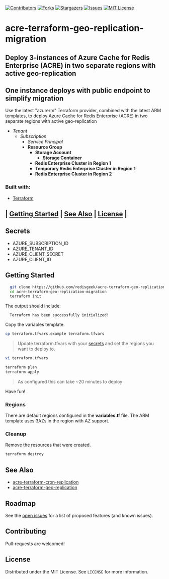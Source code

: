 [![Contributors][contributors-shield]][contributors-url]
[![Forks][forks-shield]][forks-url]
[![Stargazers][stars-shield]][stars-url]
[![Issues][issues-shield]][issues-url]
[![MIT License][license-shield]][license-url]

# acre-terraform-geo-replication-migration
## Deploy 3-instances of Azure Cache for Redis Enterprise (ACRE) in two separate regions with active geo-replication
## One instance deploys with public endpoint to simplify migration

Use the latest "azurerm" Terraform provider,
combined with the latest ARM templates, to deploy
Azure Cache for Redis Enterprise (ACRE)
in two separate regions with active geo-replication

- _Tenant_
  - _Subscription_
    - _Service Principal_
    - **Resource Group**
      - **Storage Account**
        - **Storage Container**
      - **Redis Enterprise Cluster in Region 1**
      - **Temporary Redis Enterprise Cluster in Region 1**
      - **Redis Enterprise Cluster in Region 2**

### Built with:

* [Terraform](https://terraform.io)

## | [Getting Started](#getting-started) | [See Also](#see-also)  | [License](#license) |

## Secrets

- AZURE_SUBSCRIPTION_ID
- AZURE_TENANT_ID
- AZURE_CLIENT_SECRET
- AZURE_CLIENT_ID
   
## Getting Started

```bash
  git clone https://github.com/redisgeek/acre-terraform-geo-replication-migration
  cd acre-terraform-geo-replication-migration
  terraform init
```
The output should include:
```text
  Terraform has been successfully initialized!
```
Copy the variables template.
```bash
cp terraform.tfvars.example terraform.tfvars
```
>Update terraform.tfvars with your [secrets](#secrets)
and set the regions you want to deploy to.

```bash
vi terraform.tfvars
```

```bash
terraform plan
terraform apply
```
>As configured this can take ~20 minutes to deploy
 
Have fun!

### Regions

There are default regions configured in the **variables.tf** file.
The ARM template uses 3AZs in the region with AZ support.

### Cleanup

Remove the resources that were created.

```bash
terraform destroy
```

## See Also

- [acre-terraform-cron-replication](https://github.com/redisgeek/acre-terraform-cron-replication)
- [acre-terraform-geo-replication](https://github.com/redisgeek/acre-terraform-geo-replication)

## Roadmap

See the [open issues](https://github.com/redisgeek/acre-terraform-geo-replication-migration/issues) for a list of proposed features (and known issues).

## Contributing

Pull-requests are welcomed!

## License

Distributed under the MIT License. See `LICENSE` for more information.

[contributors-shield]: https://img.shields.io/github/contributors/redisgeek/acre-terraform-geo-replication-migration.svg?style=for-the-badge
[contributors-url]: https://github.com/redisgeek/acre-terraform-geo-replication-migration/graphs/contributors
[forks-shield]: https://img.shields.io/github/forks/redisgeek/acre-terraform-geo-replication-migration.svg?style=for-the-badge
[forks-url]: https://github.com/redisgeek/acre-terraform-geo-replication-migration/network/members
[stars-shield]: https://img.shields.io/github/stars/redisgeek/acre-terraform-geo-replication-migration.svg?style=for-the-badge
[stars-url]: https://github.com/redisgeek/acre-terraform-geo-replication-migration/stargazers
[issues-shield]: https://img.shields.io/github/issues/redisgeek/acre-terraform-geo-replication-migration.svg?style=for-the-badge
[issues-url]: https://github.com/redisgeek/acre-terraform-geo-replication-migration/issues
[license-shield]: https://img.shields.io/github/license/redisgeek/acre-terraform-geo-replication-migration.svg?style=for-the-badge
[license-url]: https://github.com/redisgeek/acre-terraform-geo-replication-migration/blob/master/LICENSE.txt